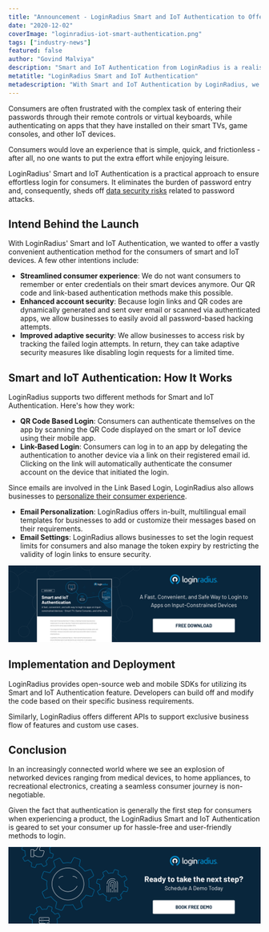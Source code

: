 ```yaml
---
title: "Announcement - LoginRadius Smart and IoT Authentication to Offer Hassle-Free Login for Input-Constrained Devices"
date: "2020-12-02"
coverImage: "loginradius-iot-smart-authentication.png"
tags: ["industry-news"]
featured: false 
author: "Govind Malviya"
description: "Smart and IoT Authentication from LoginRadius is a realistic solution to ensure customers are securely logged in. It removes the password entry burden and as a result, eliminates data protection threats related to password attacks."
metatitle: "LoginRadius Smart and IoT Authentication"
metadescription: "With Smart and IoT Authentication by LoginRadius, we decided to provide a very simple authentication method for smart and IoT system users."
---
```


Consumers are often frustrated with the complex task of entering their passwords through their remote controls or virtual keyboards, while authenticating on apps that they have installed on their smart TVs, game consoles, and other IoT devices. 

Consumers would love an experience that is simple, quick, and frictionless - after all, no one wants to put the extra effort while enjoying leisure. 

LoginRadius' Smart and IoT Authentication is a practical approach to ensure effortless login for consumers. It eliminates the burden of password entry and, consequently, sheds off [data security risks](https://www.loginradius.com/blog/start-with-identity/2020/06/consumer-data-privacy-security/) related to password attacks.


## Intend Behind the Launch

With LoginRadius' Smart and IoT Authentication, we wanted to offer a vastly convenient authentication method for the consumers of smart and IoT devices.  A few other intentions include: 



*   **Streamlined consumer experience**: We do not want consumers to remember or enter credentials on their smart devices anymore. Our QR code and link-based authentication methods make this possible. 
*   **Enhanced account security**: Because login links and QR codes are dynamically generated and sent over email or scanned via authenticated apps, we allow businesses to easily avoid all password-based hacking attempts. 
*   **Improved adaptive security**:  We allow businesses to access risk by tracking the failed login attempts. In return, they can take adaptive security measures like disabling login requests for a limited time.


## Smart and IoT Authentication: How It Works

LoginRadius supports two different methods for Smart and IoT Authentication. Here's how they work:



*   **QR Code Based Login**: Consumers can authenticate themselves on the app by scanning the QR Code displayed on the smart or IoT device using their mobile app.
*   **Link-Based Login**: Consumers can log in to an app by delegating the authentication to another device via a link on their registered email id. Clicking on the link will automatically authenticate the consumer account on the device that initiated the login.

Since emails are involved in the Link Based Login, LoginRadius also allows businesses to [personalize their consumer experience](https://www.loginradius.com/customer-experience-solutions/).



*   **Email Personalization**: LoginRadius offers in-built, multilingual email templates for businesses to add or customize their messages based on their requirements. 
*   **Email Settings**: LoginRadius allows businesses to set the login request limits for consumers and also manage the token expiry by restricting the validity of login links to ensure security. 

[![Loginradius IOT Smart Authentication Datasheet](iot-smart-authentication-datasheet.png)](https://www.loginradius.com/resource/smart-iot-authentication-datasheet)


## Implementation and Deployment 

LoginRadius provides open-source web and mobile SDKs for utilizing its Smart and IoT Authentication feature. Developers can build off and modify the code based on their specific business requirements.

Similarly, LoginRadius offers different APIs to support exclusive business flow of features and custom use cases.


## Conclusion

In an increasingly connected world where we see an explosion of networked devices ranging from medical devices, to home appliances, to recreational electronics, creating a seamless consumer journey is non-negotiable.

Given the fact that authentication is generally the first step for consumers when experiencing a product, the LoginRadius Smart and IoT Authentication is geared to set your consumer up for hassle-free and user-friendly methods to login. 


[![book-a-demo-loginradius-banner](book-a-demo-loginradius-banner.png)](https://www.loginradius.com/book-a-demo/)
